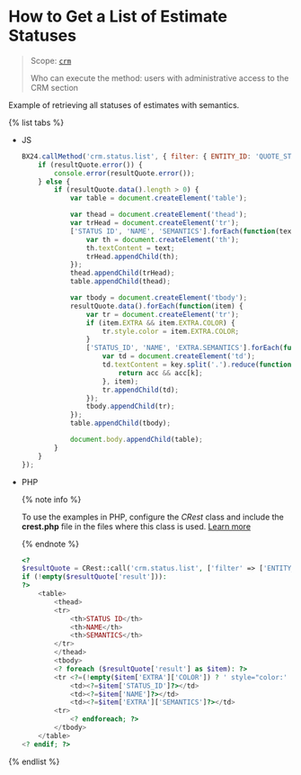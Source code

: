 # How to Get a List of Estimate Statuses

> Scope: [`crm`](../../../api-reference/scopes/permissions.md)
>
> Who can execute the method: users with administrative access to the CRM section

Example of retrieving all statuses of estimates with semantics.

{% list tabs %}

- JS

    ```javascript
    BX24.callMethod('crm.status.list', { filter: { ENTITY_ID: 'QUOTE_STATUS' } }, function(resultQuote) {
        if (resultQuote.error()) {
            console.error(resultQuote.error());
        } else {
            if (resultQuote.data().length > 0) {
                var table = document.createElement('table');

                var thead = document.createElement('thead');
                var trHead = document.createElement('tr');
                ['STATUS ID', 'NAME', 'SEMANTICS'].forEach(function(text) {
                    var th = document.createElement('th');
                    th.textContent = text;
                    trHead.appendChild(th);
                });
                thead.appendChild(trHead);
                table.appendChild(thead);

                var tbody = document.createElement('tbody');
                resultQuote.data().forEach(function(item) {
                    var tr = document.createElement('tr');
                    if (item.EXTRA && item.EXTRA.COLOR) {
                        tr.style.color = item.EXTRA.COLOR;
                    }
                    ['STATUS_ID', 'NAME', 'EXTRA.SEMANTICS'].forEach(function(key) {
                        var td = document.createElement('td');
                        td.textContent = key.split('.').reduce(function(acc, k) {
                            return acc && acc[k];
                        }, item);
                        tr.appendChild(td);
                    });
                    tbody.appendChild(tr);
                });
                table.appendChild(tbody);

                document.body.appendChild(table);
            }
        }
    });
    ```

- PHP

    {% note info %}

    To use the examples in PHP, configure the *CRest* class and include the **crest.php** file in the files where this class is used. [Learn more](../../../first-steps/how-to-use-examples.md)

    {% endnote %}

    ```php
    <?
    $resultQuote = CRest::call('crm.status.list', ['filter' => ['ENTITY_ID' => 'QUOTE_STATUS']]);
    if (!empty($resultQuote['result'])):
    ?>
        <table>
            <thead>
            <tr>
                <th>STATUS ID</th>
                <th>NAME</th>
                <th>SEMANTICS</th>
            </tr>
            </thead>
            <tbody>
            <? foreach ($resultQuote['result'] as $item): ?>
            <tr <?=(!empty($item['EXTRA']['COLOR']) ? ' style="color:' . $item['EXTRA']['COLOR'] . '"' : '');?>>
                <td><?=$item['STATUS_ID']?></td>
                <td><?=$item['NAME']?></td>
                <td><?=$item['EXTRA']['SEMANTICS']?></td>
            <tr>
                <? endforeach; ?>
            </tbody>
        </table>
    <? endif; ?>
    ```

{% endlist %}